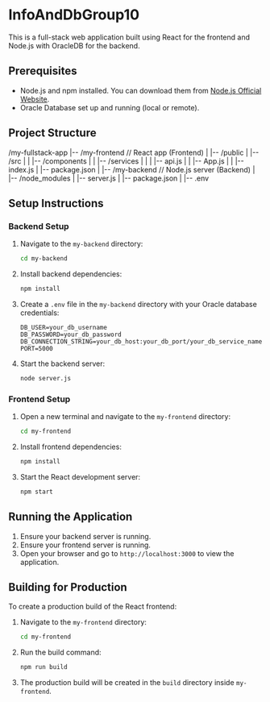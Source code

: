 # InfoAndDbGroup10

This is a full-stack web application built using React for the frontend and Node.js with OracleDB for the backend.

## Prerequisites

- Node.js and npm installed. You can download them from [Node.js Official Website](https://nodejs.org/).
- Oracle Database set up and running (local or remote).

## Project Structure

/my-fullstack-app |-- /my-frontend // React app (Frontend) | |-- /public | |-- /src | | |-- /components | | |-- /services | | | |-- api.js | | |-- App.js | | |-- index.js | |-- package.json | |-- /my-backend // Node.js server (Backend) | |-- /node_modules | |-- server.js | |-- package.json | |-- .env


## Setup Instructions

### Backend Setup

1. Navigate to the `my-backend` directory:
    ```bash
    cd my-backend
    ```

2. Install backend dependencies:
    ```bash
    npm install
    ```

3. Create a `.env` file in the `my-backend` directory with your Oracle database credentials:
    ```plaintext
    DB_USER=your_db_username
    DB_PASSWORD=your_db_password
    DB_CONNECTION_STRING=your_db_host:your_db_port/your_db_service_name
    PORT=5000
    ```

4. Start the backend server:
    ```bash
    node server.js
    ```

### Frontend Setup

1. Open a new terminal and navigate to the `my-frontend` directory:
    ```bash
    cd my-frontend
    ```

2. Install frontend dependencies:
    ```bash
    npm install
    ```

3. Start the React development server:
    ```bash
    npm start
    ```

## Running the Application

1. Ensure your backend server is running.
2. Ensure your frontend server is running.
3. Open your browser and go to `http://localhost:3000` to view the application.

## Building for Production

To create a production build of the React frontend:

1. Navigate to the `my-frontend` directory:
    ```bash
    cd my-frontend
    ```

2. Run the build command:
    ```bash
    npm run build
    ```

3. The production build will be created in the `build` directory inside `my-frontend`.

